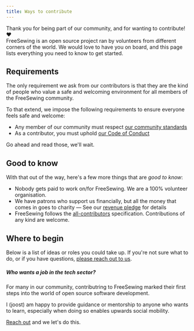 ```yaml
---
title: Ways to contribute
---
```


Thank you for being part of our community, and for wanting to contribute! ❤️\
FreeSewing is an open source project ran by volunteers from different corners of the world.
We would love to have you on board, and this page lists everything you need to know to get started.

## Requirements

The only requirement we ask from our contributors is that they are the kind of people who
value a safe and welcoming environment for all members of the FreeSewing community.

To that extend, we impose the following requirements to ensure everyone feels safe and welcome:

-   Any member of our community must respect [our community standards](https://freesewing.org/docs/various/community-standards/)
-   As a contributor, you must uphold [our Code of Conduct](/guides/code-of-conduct/)

Go ahead and read those, we'll wait.

## Good to know

With that out of the way, here's a few more things that are *good to know*:

-   Nobody gets paid to work on/for FreeSewing. We are a 100% volunteer organisation.
-   We have patrons who support us financially, but all the money that comes in goes to charity —
    See our [revenue pledge](https://freesewing.org/docs/various/pledge/) for details
-   FreeSewing follows the [all-contributors](https://allcontributors.org/) specification.
    Contributions of any kind are welcome.

## Where to begin

Below is a list of ideas or roles you could take up.
If you're not sure what to do, or if you have questions, [please reach out to
us](https://discord.freesewing.org/).

<ReadMore />

<Comment by="joost">

##### Who wants a job in the tech sector?

For many in our community, contributring to FreeSewing marked their
first steps into the world of open source software development.

I (joost) am happy to provide guidance or mentorship to anyone who
wants to learn, especially when doing so enables upwards social mobility.

[Reach out](https://discord.freesewing.org/) and we let's do this.

</Comment>
